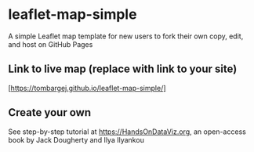 # leaflet-map-simple
A simple Leaflet map template for new users to fork their own copy, edit, and host on GitHub Pages

## Link to live map (replace with link to your site)
[https://tombargej.github.io/leaflet-map-simple/]

## Create your own
See step-by-step tutorial at https://HandsOnDataViz.org, an open-access book by Jack Dougherty and Ilya Ilyankou
